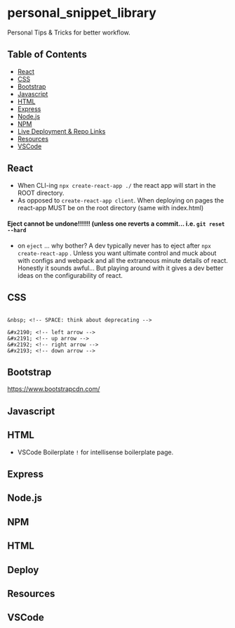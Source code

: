 # personal_snippet_library
Personal Tips &amp; Tricks for better workflow. 

## Table of Contents

* [React](#react)
* [CSS](#css)
* [Bootstrap](#bootstrap)
* [Javascript](#javascript)
* [HTML](#html)
* [Express](#express)
* [Node.js](#node.js)
* [NPM](#npm)
* [Live Deployment & Repo Links](#deploy)
* [Resources](#resources)
* [VSCode](#vscode)

## React

 - When CLI-ing `npx create-react-app ./` the react app will start in the ROOT directory.
 - As opposed to `create-react-app client`. When deploying on pages the react-app MUST be on the root directory (same with index.html)



#### Eject cannot be undone!!!!!! (unless one reverts a commit... i.e. `git reset --hard`
- on `eject` ... why bother? A dev typically never has to eject after `npx create-react-app` . Unless you want ultimate control and muck about with configs and webpack and all the extraneous minute details of react. Honestly it sounds awful... But playing around with it gives a dev better ideas on the configurability of react.

## CSS

```

&nbsp; <!-- SPACE: think about deprecating -->

```

```
&#x2190; <!-- left arrow -->
&#x2191; <!-- up arrow -->
&#x2192; <!-- right arrow -->
&#x2193; <!-- down arrow -->
```

## Bootstrap

https://www.bootstrapcdn.com/

## Javascript

## HTML

- VSCode Boilerplate `!` for intellisense boilerplate page.

## Express

## Node.js

## NPM

## HTML

## Deploy

## Resources

## VSCode
